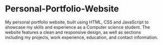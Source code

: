 # Personal-Portfolio-Website
My personal portfolio website, built using HTML, CSS and JavaScript to showcase my skills and experience as a Computer science student. The website features a clean and responsive design, as well as sections including my projects, work experience, education, and contact information.
